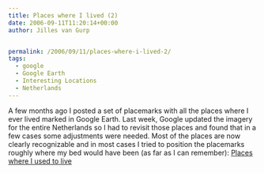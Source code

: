 ```yaml
---
title: Places where I lived (2)
date: 2006-09-11T11:20:14+00:00
author: Jilles van Gurp


permalink: /2006/09/11/places-where-i-lived-2/
tags:
  - google
  - Google Earth
  - Interesting Locations
  - Netherlands
---
```

A few months ago I posted a set of placemarks with all the places where I ever lived marked in Google Earth. Last week, Google updated the imagery for the entire Netherlands so I had to revisit those places and found that in a few cases some adjustments were needed. Most of the places are now clearly recognizable and in most cases I tried to position the placemarks roughly where my bed would have been (as far as I can remember): [Places where I used to live](https://www.jillesvangurp.com/wp-content/uploads/2006/09/places-where-i-lived.kmz)
